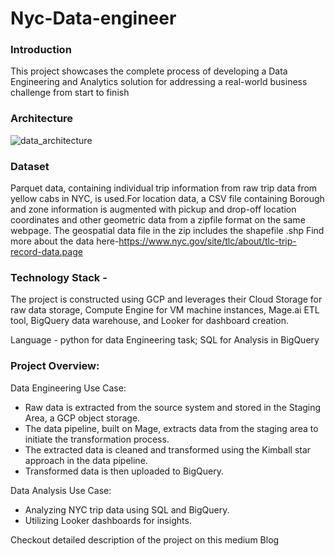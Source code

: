 # Nyc-Data-engineer
### Introduction
This project showcases the complete process of developing a Data Engineering and Analytics solution for addressing a real-world business challenge from start to finish
### Architecture 
![data_architecture](https://github.com/sahamsiddiqui/Nyc-Data-engineer/assets/52113462/f21cbb0d-2b2e-44dc-b255-f562f6865a58)

### Dataset

Parquet data, containing individual trip information from raw trip data from yellow cabs in NYC, is used.For location data, a CSV file containing Borough and zone information is augmented with pickup and drop-off location coordinates and other geometric data from a zipfile format on the same webpage. The geospatial data file in the zip includes the shapefile .shp
Find more about the data here-https://www.nyc.gov/site/tlc/about/tlc-trip-record-data.page

### Technology Stack - 
The project is constructed using GCP and leverages their Cloud Storage for raw data storage, Compute Engine for VM machine instances, Mage.ai ETL tool, BigQuery data warehouse, and Looker for dashboard creation.

Language - python for data Engineering task; SQL for Analysis in BigQuery

### Project Overview:
Data Engineering Use Case:
- Raw data is extracted from the source system and stored in the Staging Area, a GCP object storage.
- The data pipeline, built on Mage, extracts data from the staging area to initiate the transformation process.
- The extracted data is cleaned and transformed using the Kimball star approach in the data pipeline.
- Transformed data is then uploaded to BigQuery.

Data Analysis Use Case:
- Analyzing NYC trip data using SQL and BigQuery.
-  Utilizing Looker dashboards for insights.


Checkout detailed description of the project on this medium Blog
